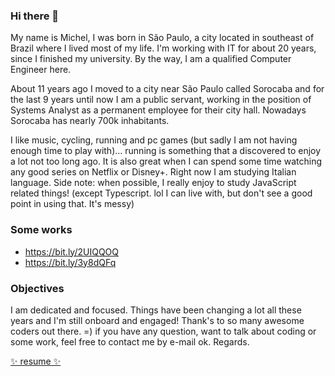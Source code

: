 ### Hi there 👋

My name is Michel, I was born in São Paulo, a city located in southeast of Brazil where I lived most of my life. I'm working with IT for about 20 years, since I finished my university. By the way, I am a qualified Computer Engineer here.

About 11 years ago I moved to a city near São Paulo called Sorocaba and for the last 9 years until now I am a public servant, working in the position of Systems Analyst as a permanent employee for their city hall. Nowadays Sorocaba has nearly 700k inhabitants.

I like music, cycling, running and pc games (but sadly I am not having enough time to play with)… running is something that a discovered to enjoy a lot not too long ago. It is also great when I can spend some time watching any good series on Netflix or Disney+. Right now I am studying Italian language. Side note: when possible, I really enjoy to study JavaScript related things! (except Typescript. lol I can live with, but don't see a good point in using that. It's messy)

### Some works

  - https://bit.ly/2UIQQOQ
  - https://bit.ly/3y8dQFq

### Objectives

I am dedicated and focused. Things have been changing a lot all these years and I'm still onboard and engaged! Thank's to so many awesome coders out there. =) if you have any question, want to talk about coding or some work, feel free to contact me by e-mail ok. Regards.

[✨ resume ✨](https://drive.google.com/drive/folders/1h3auIf7comPbymK7a0fTHw5eetRj6oLH)
